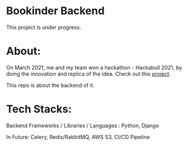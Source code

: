 # Bookinder Backend

This project is under progress.

# About:

On March 2021, me and my team won a hackathon - Hackabull 2021, by doing the innovation and replica of the idea.
Check out this [project](https://github.com/harikishantk/Bookinder).

This repo is about the backend of it.

# Tech Stacks:

Backend Frameworks / Libraries / Languages : Python, Django

In Future: Celery, Redis/RabbitMQ, AWS S3, CI/CD Pipeline
